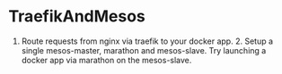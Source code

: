 # TraefikAndMesos
1. Route requests from nginx via traefik to your docker app. 2. Setup a single mesos-master, marathon and mesos-slave. Try launching a docker app via marathon on the mesos-slave.
